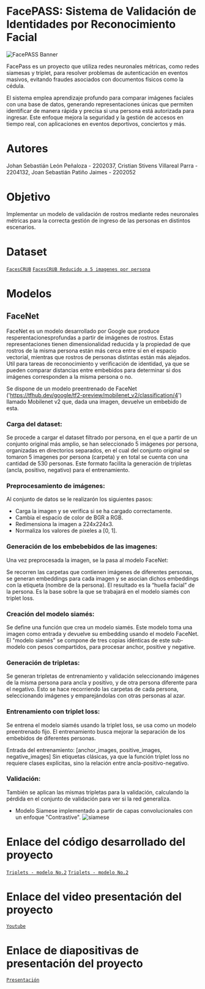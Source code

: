 # FacePASS: Sistema de Validación de Identidades por Reconocimiento Facial

![FacePASS Banner](https://github.com/user-attachments/assets/1b0e3f15-ee89-47a4-b99c-b1733c8d82d1)

FacePass es un proyecto que utiliza redes neuronales métricas, como redes siamesas y triplet, para resolver problemas de autenticación en eventos masivos, evitando fraudes asociados con documentos físicos como la cédula. 

El sistema emplea aprendizaje profundo para comparar imágenes faciales con una base de datos, generando representaciones únicas que permiten identificar de manera rápida y precisa si una persona está autorizada para ingresar. Este enfoque mejora la seguridad y la gestión de accesos en tiempo real, con aplicaciones en eventos deportivos, conciertos y más.

# Autores
Johan Sebastián León Peñaloza - 2202037, Cristian Stivens Villareal Parra - 2204132, Joan Sebastián Patiño Jaimes - 2202052

# Objetivo
Implementar un modelo de validación de rostros mediante redes neuronales métricas para la correcta gestión de ingreso de las personas en distintos escenarios.

# Dataset
[`FacesCRUB`](https://www.kaggle.com/datasets/rajnishe/facescrub-full)
[`FacesCRUB Reducido a 5 imagenes por persona`](https://drive.google.com/drive/folders/1JQu5U0e1ef8qd3yMLHeOHRL6McGatVSH?usp=sharing)

# Modelos
## FaceNet

FaceNet es un modelo desarrollado por Google que produce resperentacionesprofundas a partir de imágenes de rostros. Estas representaciones tienen dimensionalidad reducida y la propiedad de que rostros de la misma persona están más cerca entre sí en el espacio vectorial, mientras que rostros de personas distintas están más alejados. Util para tareas de reconocimiento y verificación de identidad, ya que se pueden comparar distancias entre embebidos para determinar si dos imágenes corresponden a la misma persona o no.

Se dispone de un modelo preentrenado de FaceNet ('https://tfhub.dev/google/tf2-preview/mobilenet_v2/classification/4') llamado Mobilenet v2 que, dada una imagen, devuelve un embebido de esta.

### Carga del dataset:

Se procede a cargar el dataset filtrado por persona, en el que a partir de un conjunto original más amplio, se han seleccionado 5 imágenes por persona, organizadas en directorios separados, en el cual del conjunto original se tomaron 5 imagenes por persona (carpeta) y en total se cuenta con una cantidad de 530 personas. Este formato facilita la generación de tripletas (ancla, positivo, negativo) para el entrenamiento.

### Preprocesamiento de imágenes:

Al conjunto de datos se le realizarón los siguientes pasos:

- Carga la imagen y se verifica si se ha cargado correctamente.
- Cambia el espacio de color de BGR a RGB.
- Redimensiona la imagen a 224x224x3.
- Normaliza los valores de píxeles a [0, 1].

### Generación de los embebebidos de las imagenes:

Una vez preprocesada la imagen, se la pasa al modelo FaceNet:

Se recorren las carpetas que contienen imágenes de diferentes personas, se generan embeddings para cada imagen y se asocian dichos embeddings con la etiqueta (nombre de la persona). El resultado es la “huella facial” de la persona. Es la base sobre la que se trabajará en el modelo siamés con triplet loss. 

### Creación del modelo siamés:

Se define una función que crea un modelo siamés. Este modelo toma una imagen como entrada y devuelve su embedding usando el modelo FaceNet. 
El "modelo siamés" se compone de tres copias idénticas de este sub-modelo con pesos compartidos, para procesar anchor, positive y negative.

### Generación de tripletas:

Se generan tripletas de entrenamiento y validación seleccionando imágenes de la misma persona para ancla y positivo, y de otra persona diferente para el negativo. Esto se hace recorriendo las carpetas de cada persona, seleccionando imágenes y emparejándolas con otras personas al azar.

### Entrenamiento con triplet loss:
Se entrena el modelo siamés usando la triplet loss, se usa como un modelo preentrenado fijo. El entrenamiento busca mejorar la separación de los embebidos de diferentes personas.

Entrada del entrenamiento: [anchor_images, positive_images, negative_images]
Sin etiquetas clásicas, ya que la función triplet loss no requiere clases explícitas, sino la relación entre ancla-positivo-negativo.

### Validación:
También se aplican las mismas tripletas para la validación, calculando la pérdida en el conjunto de validación para ver si la red generaliza.

-  Modelo Siamese implementado a partir de capas convolucionales con un enfoque "Contrastive".
![siamese](https://github.com/user-attachments/assets/232eb409-c332-4376-941a-697c4017ebeb)

# Enlace del código desarrollado del proyecto
[`Triplets - modelo No.2`](https://colab.research.google.com/drive/1x7aJHDDZ63AFkns5rHhvxf_pb49LwHyo#scrollTo=jcWCNIcjIQ_V)
[`Triplets - modelo No.2`](https://colab.research.google.com/drive/1LYqGZV682OdXga6aY_WPkvkpN7ddOUk8?usp=sharing)

# Enlace del video presentación del proyecto
[`Youtube`](https://www.youtube.com/watch?v=SRJoflCAer4)

# Enlace de diapositivas de presentación del proyecto
[`Presentación`](https://www.canva.com/design/DAGVtnfq0fQ/NIcFgIZAmvOBVNsw11pKJg/edit?utm_content=DAGVtnfq0fQ&utm_campaign=designshare&utm_medium=link2&utm_source=sharebutton)


